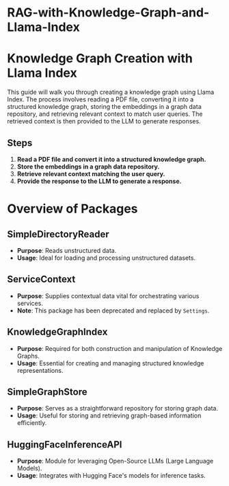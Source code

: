 # RAG-with-Knowledge-Graph-and-Llama-Index

# Knowledge Graph Creation with Llama Index

This guide will walk you through creating a knowledge graph using Llama Index. The process involves reading a PDF file, converting it into a structured knowledge graph, storing the embeddings in a graph data repository, and retrieving relevant context to match user queries. The retrieved context is then provided to the LLM to generate responses.

## Steps

1. **Read a PDF file and convert it into a structured knowledge graph.**
2. **Store the embeddings in a graph data repository.**
3. **Retrieve relevant context matching the user query.**
4. **Provide the response to the LLM to generate a response.**


# Overview of Packages

## SimpleDirectoryReader
- **Purpose**: Reads unstructured data.
- **Usage**: Ideal for loading and processing unstructured datasets.

## ServiceContext
- **Purpose**: Supplies contextual data vital for orchestrating various services.
- **Note**: This package has been deprecated and replaced by `Settings`.

## KnowledgeGraphIndex
- **Purpose**: Required for both construction and manipulation of Knowledge Graphs.
- **Usage**: Essential for creating and managing structured knowledge representations.

## SimpleGraphStore
- **Purpose**: Serves as a straightforward repository for storing graph data.
- **Usage**: Useful for storing and retrieving graph-based information efficiently.

## HuggingFaceInferenceAPI
- **Purpose**: Module for leveraging Open-Source LLMs (Large Language Models).
- **Usage**: Integrates with Hugging Face's models for inference tasks.
